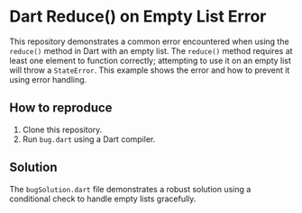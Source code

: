 # Dart Reduce() on Empty List Error

This repository demonstrates a common error encountered when using the `reduce()` method in Dart with an empty list. The `reduce()` method requires at least one element to function correctly; attempting to use it on an empty list will throw a `StateError`.  This example shows the error and how to prevent it using error handling.

## How to reproduce

1. Clone this repository.
2. Run `bug.dart` using a Dart compiler.

## Solution

The `bugSolution.dart` file demonstrates a robust solution using a conditional check to handle empty lists gracefully.